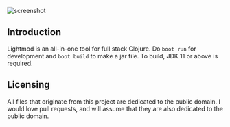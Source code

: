 ![screenshot](screenshot.png)

## Introduction

Lightmod is an all-in-one tool for full stack Clojure. Do `boot run` for development and `boot build` to make a jar file. To build, JDK 11 or above is required.

## Licensing

All files that originate from this project are dedicated to the public domain. I would love pull requests, and will assume that they are also dedicated to the public domain.
